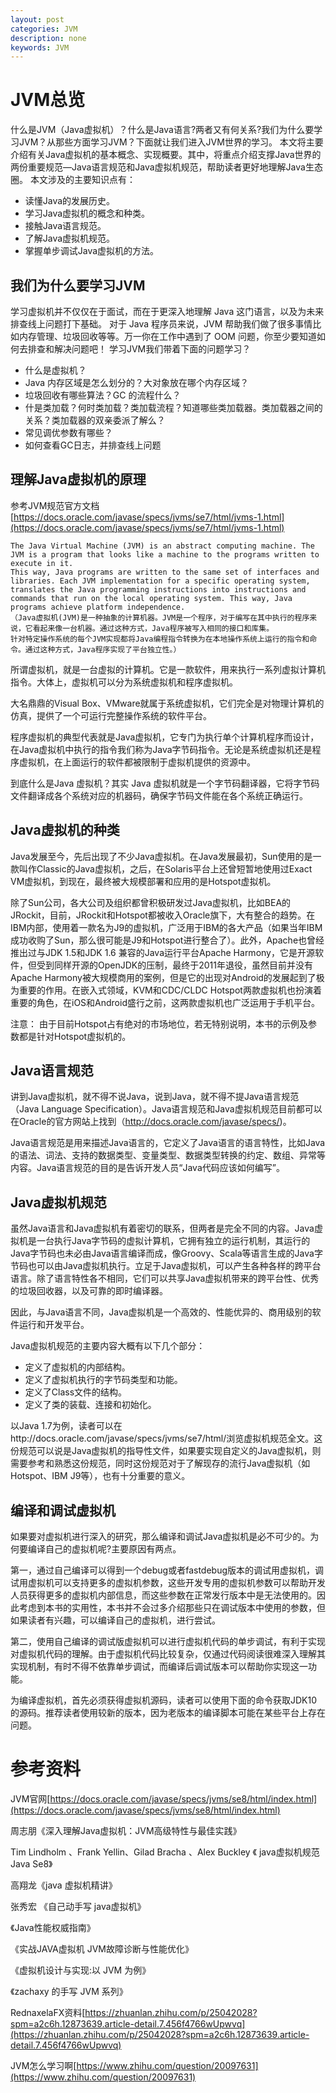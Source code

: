 ```yaml
---
layout: post
categories: JVM
description: none
keywords: JVM
---
```

# JVM总览
什么是JVM（Java虚拟机）？什么是Java语言?两者又有何关系?我们为什么要学习JVM？从那些方面学习JVM？下面就让我们进入JVM世界的学习。
本文将主要介绍有关Java虚拟机的基本概念、实现概要。其中，将重点介绍支撑Java世界的两份重要规范—Java语言规范和Java虚拟机规范，帮助读者更好地理解Java生态圈。
本文涉及的主要知识点有：
- 读懂Java的发展历史。
- 学习Java虚拟机的概念和种类。
- 接触Java语言规范。
- 了解Java虚拟机规范。
- 掌握单步调试Java虚拟机的方法。

## 我们为什么要学习JVM
学习虚拟机并不仅仅在于面试，而在于更深入地理解 Java 这门语言，以及为未来排查线上问题打下基础。
对于 Java 程序员来说，JVM 帮助我们做了很多事情比如内存管理、垃圾回收等等。万一你在工作中遇到了 OOM 问题，你至少要知道如何去排查和解决问题吧！
学习JVM我们带着下面的问题学习？
- 什么是虚拟机？
- Java 内存区域是怎么划分的？大对象放在哪个内存区域？
- 垃圾回收有哪些算法？GC 的流程什么？
- 什是类加载？何时类加载？类加载流程？知道哪些类加载器。类加载器之间的关系？类加载器的双亲委派了解么？ 
- 常见调优参数有哪些？
- 如何查看GC日志，并排查线上问题

## 理解Java虚拟机的原理
参考JVM规范官方文档[https://docs.oracle.com/javase/specs/jvms/se7/html/jvms-1.html](https://docs.oracle.com/javase/specs/jvms/se7/html/jvms-1.html)
```text
The Java Virtual Machine (JVM) is an abstract computing machine. The JVM is a program that looks like a machine to the programs written to execute in it. 
This way, Java programs are written to the same set of interfaces and libraries. Each JVM implementation for a specific operating system, 
translates the Java programming instructions into instructions and commands that run on the local operating system. This way, Java programs achieve platform independence.
（Java虚拟机(JVM)是一种抽象的计算机器。JVM是一个程序，对于编写在其中执行的程序来说，它看起来像一台机器。通过这种方式，Java程序被写入相同的接口和库集。
针对特定操作系统的每个JVM实现都将Java编程指令转换为在本地操作系统上运行的指令和命令。通过这种方式，Java程序实现了平台独立性。）
```

所谓虚拟机，就是一台虚拟的计算机。它是一款软件，用来执行一系列虚拟计算机指令。大体上，虚拟机可以分为系统虚拟机和程序虚拟机。

大名鼎鼎的Visual Box、VMware就属于系统虚拟机，它们完全是对物理计算机的仿真，提供了一个可运行完整操作系统的软件平台。

程序虚拟机的典型代表就是Java虚拟机，它专门为执行单个计算机程序而设计，在Java虚拟机中执行的指令我们称为Java字节码指令。无论是系统虚拟机还是程序虚拟机，在上面运行的软件都被限制于虚拟机提供的资源中。

到底什么是Java 虚拟机？其实 Java 虚拟机就是一个字节码翻译器，它将字节码文件翻译成各个系统对应的机器码，确保字节码文件能在各个系统正确运行。

## Java虚拟机的种类
Java发展至今，先后出现了不少Java虚拟机。在Java发展最初，Sun使用的是一款叫作Classic的Java虚拟机，之后，在Solaris平台上还曾短暂地使用过Exact VM虚拟机，到现在，最终被大规模部署和应用的是Hotspot虚拟机。

除了Sun公司，各大公司及组织都曾积极研发过Java虚拟机，比如BEA的JRockit，目前，JRockit和Hotspot都被收入Oracle旗下，大有整合的趋势。在IBM内部，使用着一款名为J9的虚拟机，广泛用于IBM的各大产品（如果当年IBM成功收购了Sun，那么很可能是J9和Hotspot进行整合了）。此外，Apache也曾经推出过与JDK 1.5和JDK 1.6 兼容的Java运行平台Apache Harmony，它是开源软件，但受到同样开源的OpenJDK的压制，最终于2011年退役，虽然目前并没有Apache Harmony被大规模商用的案例，但是它的出现对Android的发展起到了极为重要的作用。在嵌入式领域，KVM和CDC/CLDC Hotspot两款虚拟机也扮演着重要的角色，在iOS和Android盛行之前，这两款虚拟机也广泛运用于手机平台。

注意： 由于目前Hotspot占有绝对的市场地位，若无特别说明，本书的示例及参数都是针对Hotspot虚拟机的。

## Java语言规范
讲到Java虚拟机，就不得不说Java，说到Java，就不得不提Java语言规范（Java Language Specification）。Java语言规范和Java虚拟机规范目前都可以在Oracle的官方网站上找到（http://docs.oracle.com/javase/specs/)。

Java语言规范是用来描述Java语言的，它定义了Java语言的语言特性，比如Java的语法、词法、支持的数据类型、变量类型、数据类型转换的约定、数组、异常等内容。Java语言规范的目的是告诉开发人员“Java代码应该如何编写”。

## Java虚拟机规范
虽然Java语言和Java虚拟机有着密切的联系，但两者是完全不同的内容。Java虚拟机是一台执行Java字节码的虚拟计算机，它拥有独立的运行机制，其运行的Java字节码也未必由Java语言编译而成，像Groovy、Scala等语言生成的Java字节码也可以由Java虚拟机执行。立足于Java虚拟机，可以产生各种各样的跨平台语言。除了语言特性各不相同，它们可以共享Java虚拟机带来的跨平台性、优秀的垃圾回收器，以及可靠的即时编译器。

因此，与Java语言不同，Java虚拟机是一个高效的、性能优异的、商用级别的软件运行和开发平台。

Java虚拟机规范的主要内容大概有以下几个部分：
- 定义了虚拟机的内部结构。
- 定义了虚拟机执行的字节码类型和功能。
- 定义了Class文件的结构。
- 定义了类的装载、连接和初始化。

以Java 1.7为例，读者可以在http://docs.oracle.com/javase/specs/jvms/se7/html/浏览虚拟机规范全文。这份规范可以说是Java虚拟机的指导性文件，如果要实现自定义的Java虚拟机，则需要参考和熟悉这份规范，同时这份规范对于了解现存的流行Java虚拟机（如Hotspot、IBM J9等），也有十分重要的意义。

## 编译和调试虚拟机
如果要对虚拟机进行深入的研究，那么编译和调试Java虚拟机是必不可少的。为何要编译自己的虚拟机呢?主要原因有两点。

第一，通过自己编译可以得到一个debug或者fastdebug版本的调试用虚拟机，调试用虚拟机可以支持更多的虚拟机参数，这些开发专用的虚拟机参数可以帮助开发人员获得更多的虚拟机内部信息，而这些参数在正常发行版本中是无法使用的。因此考虑到本书的实用性，本书并不会过多介绍那些只在调试版本中使用的参数，但如果读者有兴趣，可以编译自己的虚拟机，进行尝试。

第二，使用自己编译的调试版虚拟机可以进行虚拟机代码的单步调试，有利于实现对虚拟机代码的理解。由于虚拟机代码比较复杂，仅通过代码阅读很难深入理解其实现机制，有时不得不依靠单步调试，而编译后调试版本可以帮助你实现这一功能。

为编译虚拟机，首先必须获得虚拟机源码，读者可以使用下面的命令获取JDK10的源码。推荐读者使用较新的版本，因为老版本的编译脚本可能在某些平台上存在问题。


# 参考资料
JVM官网[https://docs.oracle.com/javase/specs/jvms/se8/html/index.html](https://docs.oracle.com/javase/specs/jvms/se8/html/index.html)

周志朋《深入理解Java虚拟机：JVM高级特性与最佳实践》

Tim Lindholm 、Frank Yellin、Gilad Bracha 、Alex Buckley 《 java虚拟机规范 Java Se8》

高翔龙《java 虚拟机精讲》

张秀宏 《自己动手写 java虚拟机》

《Java性能权威指南》

《实战JAVA虚拟机 JVM故障诊断与性能优化》

《虚拟机设计与实现:以 JVM 为例》

《zachaxy 的手写 JVM 系列》

RednaxelaFX资料[https://zhuanlan.zhihu.com/p/25042028?spm=a2c6h.12873639.article-detail.7.456f4766wUpwvq](https://zhuanlan.zhihu.com/p/25042028?spm=a2c6h.12873639.article-detail.7.456f4766wUpwvq)

JVM怎么学习啊[https://www.zhihu.com/question/20097631](https://www.zhihu.com/question/20097631)

